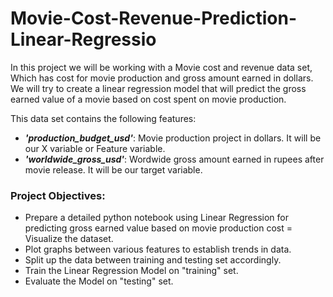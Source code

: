 # Movie-Cost-Revenue-Prediction-Linear-Regressio
In this project we will be working with a Movie cost and revenue data set, Which has cost for movie production and gross amount earned in dollars. We will try to create a linear regression model that will predict the gross earned value of a movie based on cost spent on movie production. 

This data set contains the following features:

- ___'production_budget_usd'___: Movie production project in dollars. It will be our X variable or Feature variable.
- ___'worldwide_gross_usd'___: Wordwide gross amount earned in rupees after movie release. It will be our target variable.


### Project Objectives:

- Prepare a detailed python notebook using Linear Regression for predicting gross earned value based on movie production cost 
= Visualize the dataset.
- Plot graphs between various features to establish trends in data.
- Split up the data between training and testing set accordingly.
- Train the Linear Regression Model on "training" set.
- Evaluate the Model on "testing" set. 

